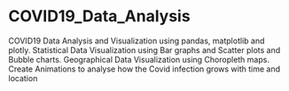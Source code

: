 # COVID19_Data_Analysis
COVID19 Data Analysis and Visualization using pandas, matplotlib and plotly.
Statistical Data Visualization using Bar graphs and Scatter plots and Bubble charts.
Geographical Data Visualization using Choropleth maps.
Create Animations to analyse how the Covid infection grows with time and location
